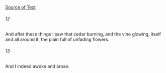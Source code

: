 [Source of Text](https://github.com/scrollmapper/bible_databases_deuterocanonical)

###### 12
And after these things I saw that cedar burning, and the vine glowing, itself and all around it, the plain full of unfading flowers.

###### 13
And I indeed awoke and arose.